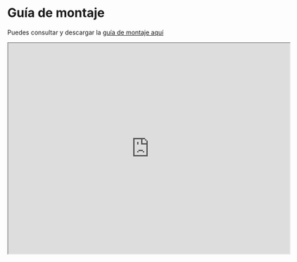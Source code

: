 # Guía de montaje

Puedes consultar y descargar la [guía de montaje aquí](https://docs.google.com/document/d/1XV7HYnx3Xt2HxTbKtm30GAizbzd3ppCNeEWpLQ32k9w)


<iframe src="https://drive.google.com/file/d/1FtyErQE7H93jyMC96rucpGXXN6Jb8Pwi/view" width="640" height="480"></iframe>






